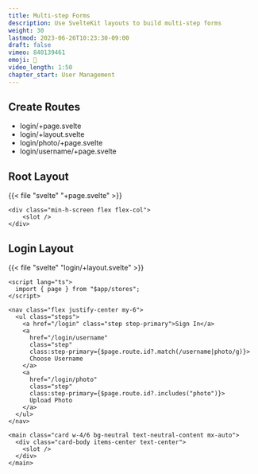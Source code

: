 ```yaml
---
title: Multi-step Forms
description: Use SvelteKit layouts to build multi-step forms
weight: 30
lastmod: 2023-06-26T10:23:30-09:00
draft: false
vimeo: 840139461
emoji: 👤
video_length: 1:50
chapter_start: User Management
---
```


## Create Routes

- login/+page.svelte
- login/+layout.svelte
- login/photo/+page.svelte
- login/username/+page.svelte

## Root Layout

{{< file "svelte" "+page.svelte" >}}
```svelte
<div class="min-h-screen flex flex-col">
    <slot />
</div>
```

## Login Layout

{{< file "svelte" "login/+layout.svelte" >}}
```svelte
<script lang="ts">
  import { page } from "$app/stores";
</script>

<nav class="flex justify-center my-6">
  <ul class="steps">
    <a href="/login" class="step step-primary">Sign In</a>
    <a
      href="/login/username"
      class="step"
      class:step-primary={$page.route.id?.match(/username|photo/g)}>
      Choose Username
    </a>
    <a
      href="/login/photo"
      class="step"
      class:step-primary={$page.route.id?.includes("photo")}>
      Upload Photo
    </a>
  </ul>
</nav>

<main class="card w-4/6 bg-neutral text-neutral-content mx-auto">
  <div class="card-body items-center text-center">
    <slot />
  </div>
</main>
```
